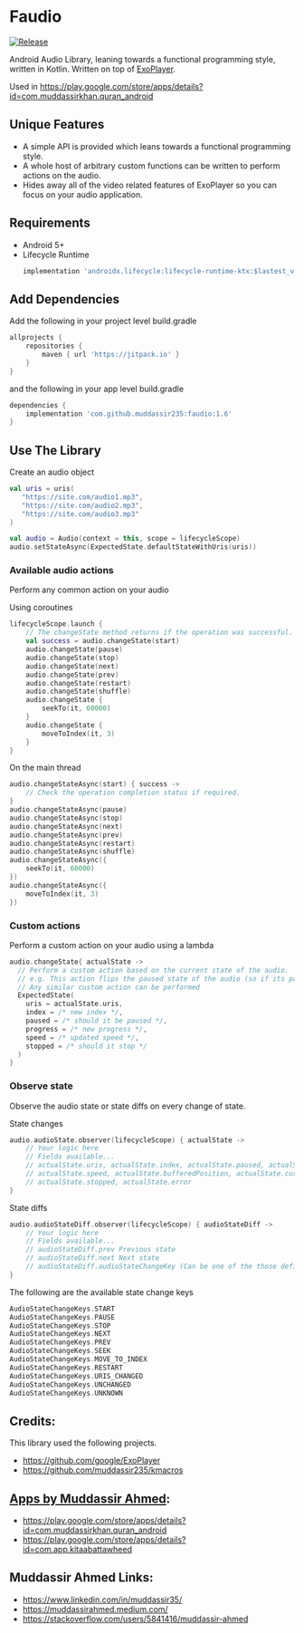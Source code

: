 # Faudio
[![Release](https://jitpack.io/v/muddassir235/faudio.svg?style=flat-square)](https://jitpack.io/#muddassir235/faudio/)

Android Audio Library, leaning towards a functional programming style, written in Kotlin. Written on top of [ExoPlayer](https://github.com/google/ExoPlayer).

Used in https://play.google.com/store/apps/details?id=com.muddassirkhan.quran_android

## Unique Features
* A simple API is provided which leans towards a functional programming style.
* A whole host of arbitrary custom functions can be written to perform actions on the audio.
* Hides away all of the video related features of ExoPlayer so you can focus on your audio application.

## Requirements
* Android 5+
* Lifecycle Runtime
    ```groovy
    implementation 'androidx.lifecycle:lifecycle-runtime-ktx:$lastest_version'
    ```

## Add Dependencies
Add the following in your project level build.gradle
```groovy
allprojects {
    repositories {
        maven { url 'https://jitpack.io' }
    }
}
```
and the following in your app level build.gradle
```groovy
dependencies {
    implementation 'com.github.muddassir235:faudio:1.6'
}
```

## Use The Library
Create an audio object
```kotlin
val uris = uris(
   "https://site.com/audio1.mp3",
   "https://site.com/audio2.mp3",
   "https://site.com/audio3.mp3"
)

val audio = Audio(context = this, scope = lifecycleScope)
audio.setStateAsync(ExpectedState.defaultStateWithUris(uris))
```

### Available audio actions
Perform any common action on your audio

Using coroutines
```kotlin
lifecycleScope.launch {
    // The changeState method returns if the operation was successful.
    val success = audio.changeState(start)
    audio.changeState(pause)
    audio.changeState(stop)
    audio.changeState(next)
    audio.changeState(prev)
    audio.changeState(restart)
    audio.changeState(shuffle)
    audio.changeState {
        seekTo(it, 60000)
    }
    audio.changeState {
        moveToIndex(it, 3)
    }
}
```

On the main thread
```kotlin
audio.changeStateAsync(start) { success ->
    // Check the operation completion status if required.
}
audio.changeStateAsync(pause)
audio.changeStateAsync(stop)
audio.changeStateAsync(next)
audio.changeStateAsync(prev)
audio.changeStateAsync(restart)
audio.changeStateAsync(shuffle)
audio.changeStateAsync({
    seekTo(it, 60000)
})
audio.changeStateAsync({
    moveToIndex(it, 3)
})
```

### Custom actions

Perform a custom action on your audio using a lambda
```kotlin
audio.changeState{ actualState ->
  // Perform a custom action based on the current state of the audio.
  // e.g. This action flips the paused state of the audio (so if its paused it gets started, if its start it gets paused)
  // Any similar custom action can be performed
  ExpectedState(
    uris = actualState.uris,
    index = /* new index */,
    paused = /* should it be paused */,
    progress = /* new progress */,
    speed = /* updated speed */,
    stopped = /* should it stop */
  )
}
```
### Observe state
Observe the audio state or state diffs on every change of state.

State changes
```kotlin
audio.audioState.observer(lifecycleScope) { actualState ->
    // Your logic here
    // Fields available...
    // actualState.uris, actualState.index, actualState.paused, actualState.progress
    // actualState.speed, actualState.bufferedPosition, actualState.currentIndexDuration,
    // actualState.stopped, actualState.error
}
```

State diffs
```kotlin
audio.audioStateDiff.observer(lifecycleScope) { audioStateDiff ->
    // Your logic here
    // Fields available...
    // audioStateDiff.prev Previous state
    // audioStateDiff.next Next state
    // audioStateDiff.audioStateChangeKey (Can be one of the those defined in AudioStateChangeKeys)
}
```
The following are the available state change keys
```kotlin
AudioStateChangeKeys.START
AudioStateChangeKeys.PAUSE
AudioStateChangeKeys.STOP
AudioStateChangeKeys.NEXT
AudioStateChangeKeys.PREV
AudioStateChangeKeys.SEEK
AudioStateChangeKeys.MOVE_TO_INDEX
AudioStateChangeKeys.RESTART
AudioStateChangeKeys.URIS_CHANGED
AudioStateChangeKeys.UNCHANGED
AudioStateChangeKeys.UNKNOWN
```

## Credits:
This library used the following projects.

* https://github.com/google/ExoPlayer
* https://github.com/muddassir235/kmacros

## [Apps by Muddassir Ahmed](https://play.google.com/store/apps/developer?id=Muddassir+Khan):
* https://play.google.com/store/apps/details?id=com.muddassirkhan.quran_android
* https://play.google.com/store/apps/details?id=com.app.kitaabattawheed

## Muddassir Ahmed Links:

* https://www.linkedin.com/in/muddassir35/
* https://muddassirahmed.medium.com/
* https://stackoverflow.com/users/5841416/muddassir-ahmed
